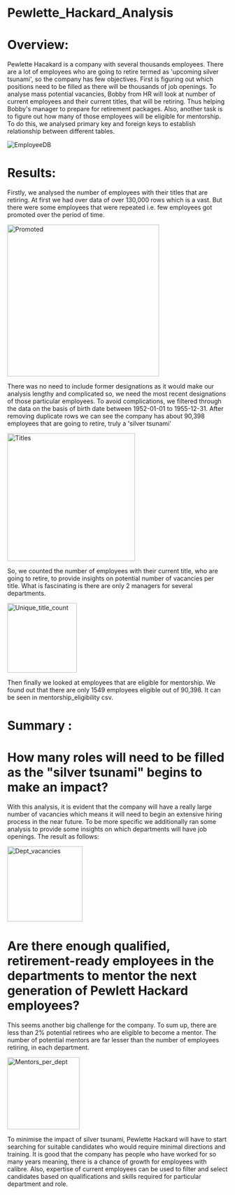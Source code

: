# Pewlette_Hackard_Analysis

# Overview:

Pewlette Hacakard is a company with several thousands employees. There are a lot of employees who are going to retire termed as 'upcoming silver tsunami', so the company has few objectives. First is figuring out which positions need to be filled as there will be thousands of job openings. To analyse mass potential vacancies, Bobby from HR will look at number of current employees and their current titles, that will be retiring. Thus helping Bobby's manager to prepare for retirement packages. Also, another task is to figure out how many of those employees will be eligible for mentorship. To do this, we analysed primary key and foreign keys to establish relationship between different tables.

![EmployeeDB](https://user-images.githubusercontent.com/86980240/137598238-4c639c2d-a0e4-469a-bf53-cc400d441341.png)


# Results: 

Firstly, we analysed the number of employees with their titles that are retiring. At first we had over data of over 130,000 rows which is a vast. But there were some employees that were repeated i.e. few employees got promoted over the period of time.

<img width="347" alt="Promoted" src="https://user-images.githubusercontent.com/86980240/137598474-f1ecdec8-f101-4003-9672-96e7e6397459.png">

There was no need to include former designations as it would make our analysis lengthy and complicated so, we need the most recent designations of those particular employees. To avoid complications, we filtered through the data on the basis of birth date between 1952-01-01 to 1955-12-31. After removing duplicate rows we can see the company has about 90,398 employees that are going to retire, truly a 'silver tsunami'

<img width="292" alt="Titles" src="https://user-images.githubusercontent.com/86980240/137598344-8462871a-c86d-4792-9101-d14b29559b6b.png">

So, we counted the number of employees with their current title, who are going to retire, to provide insights on potential number of vacancies per title. What is fascinating is there are only 2 managers for several departments.

<img width="159" alt="Unique_title_count" src="https://user-images.githubusercontent.com/86980240/137598229-d57b78f4-c448-4d97-87b5-4d4f79a33f32.png">

Then finally we looked at employees that are eligible for mentorship. We found out that there are only 1549 employees eligible out of 90,398. It can be seen in mentorship_eligibility csv.


# Summary :

# How many roles will need to be filled as the "silver tsunami" begins to make an impact?

With this analysis, it is evident that the company will have a really large number of vacancies which means it will need to begin an extensive hiring process in the near future. To be more specific we additionally ran some analysis to provide some insights on which departments will have job openings. The result as follows:

<img width="172" alt="Dept_vacancies" src="https://user-images.githubusercontent.com/86980240/137612411-3750d455-bb65-4c1c-93b3-b14512f5455f.png">

# Are there enough qualified, retirement-ready employees in the departments to mentor the next generation of Pewlett Hackard employees?

This seems another big challenge for the company. To sum up, there are less than 2% potential retirees who are eligible to become a mentor. The number of potential mentors are far lesser than the number of employees retiring, in each department. 

<img width="165" alt="Mentors_per_dept" src="https://user-images.githubusercontent.com/86980240/137613134-f3d9aa93-4075-4a4e-be6e-d695fb4e7954.png">

To minimise the impact of silver tsunami, Pewlette Hackard will have to start searching for suitable candidates who would require minimal directions and training. It is good that the company has people who have worked for so many years meaning, there is a chance of growth for employees with calibre. Also, expertise of current employees can be used to filter and select candidates based on qualifications and skills required for particular department and role. 





